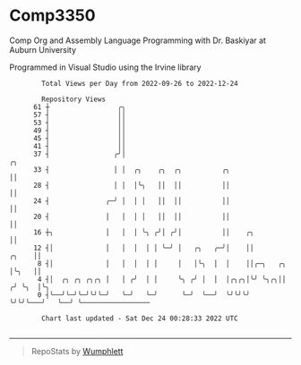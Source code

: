 # Comp3350
Comp Org and Assembly Language Programming with Dr. Baskiyar at Auburn University

Programmed in Visual Studio using the Irvine library

```
        Total Views per Day from 2022-09-26 to 2022-12-24

        Repository Views
      61 ┼                 ╭╮
      57 ┤                 ││
      53 ┤                 ││
      49 ┤                 ││
      45 ┤                 ││
      41 ┤                 ││
      37 ┤                ╭╯│                                                  ╭╮
      33 ┤                │ │  ╭╮    ╭╮  ╭╮          ╭╮                        ││
      28 ┤                │ │  │╰╮   ││  ││          ││                        ││
      24 ┤              ╭─╯ │  │ │   ││  ││          ││                        ││
      20 ┤              │   │  │ │   ││  ││          ││                        ││
      16 ┼╮             │   │  │ ╰╮ ╭╯│ ╭╯│          ││    ╭╮                  ││
      12 ┤│             │   │  │  │ │ ╰─╯ │   ╭╮   ╭─╯│    ││            ╭╮    ││
       8 ┤│             │   │  │  │ │     │   │╰╮  │  │    ││╭─╮   ╭╮    │╰╮   ││
       4 ┤│  ╭╮ ╭╮ ╭╮╭╮ │   │ ╭╯  │ │     ╰╮ ╭╯ │  │  │╭╮╭╮│╰╯ ╰╮╭╮││   ╭╯ ╰╮  │╰╮
       0 ┤╰──╯╰─╯╰─╯╰╯╰─╯   ╰─╯   ╰─╯      ╰─╯  ╰──╯  ╰╯╰╯╰╯    ╰╯╰╯╰───╯   ╰──╯ ╰─────────────────

        Chart last updated - Sat Dec 24 00:28:33 2022 UTC
        
```

---

> RepoStats by [Wumphlett](https://github.com/Wumphlett)
